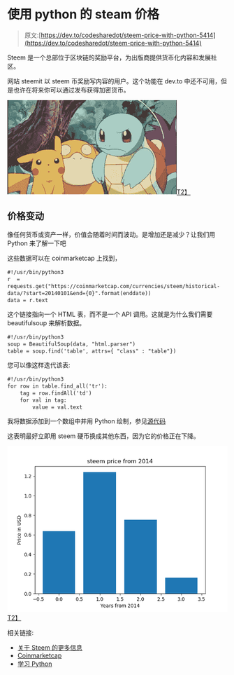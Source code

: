# 使用 python 的 steam 价格

> 原文:[https://dev.to/codesharedot/steem-price-with-python-5414](https://dev.to/codesharedot/steem-price-with-python-5414)

Steem 是一个总部位于区块链的奖励平台，为出版商提供货币化内容和发展社区。

网站 steemit 以 steem 币奖励写内容的用户。这个功能在 dev.to 中还不可用，但是也许在将来你可以通过发布获得加密货币。

[![](img/50dea2fd4ae19c0abecb79cddc30fd00.png)T2】](https://res.cloudinary.com/practicaldev/image/fetch/s--t6U2Lcdg--/c_limit%2Cf_auto%2Cfl_progressive%2Cq_auto%2Cw_880/https://thumbs.gfycat.com/BonySecondaryAmericanavocet.webp)

## [](#price-changes)价格变动

像任何货币或资产一样，价值会随着时间而波动。是增加还是减少？让我们用 Python 来了解一下吧

这些数据可以在 coinmarketcap 上找到，

```
#!/usr/bin/python3
r  = requests.get("https://coinmarketcap.com/currencies/steem/historical-data/?start=20140101&end={0}".format(enddate))
data = r.text 
```

这个链接指向一个 HTML 表，而不是一个 API 调用。这就是为什么我们需要 beautifulsoup 来解析数据。

```
#!/usr/bin/python3
soup = BeautifulSoup(data, "html.parser")
table = soup.find('table', attrs={ "class" : "table"}) 
```

您可以像这样迭代该表:

```
#!/usr/bin/python3
for row in table.find_all('tr'):
    tag = row.findAll('td')
    for val in tag:
        value = val.text 
```

我将数据添加到一个数组中并用 Python 绘制，参见[源代码](https://github.com/codesharedot/steem-price-chart/blob/master/example.py)

这表明最好立即用 steem 硬币换成其他东西，因为它的价格正在下降。

[![](img/908d4312f55e7a8ff6bcf8e9e1117d1f.png)T2】](https://res.cloudinary.com/practicaldev/image/fetch/s--afM82QsW--/c_limit%2Cf_auto%2Cfl_progressive%2Cq_auto%2Cw_880/https://github.com/codesharedot/steem-price-chart/raw/master/chart.png)

相关链接:

*   [关于 Steem 的更多信息](https://en.wikipedia.org/wiki/Steem)
*   [Coinmarketcap](https://coinmarketcap.com)
*   [学习 Python](https://pythonprogramminglanguage.com)
